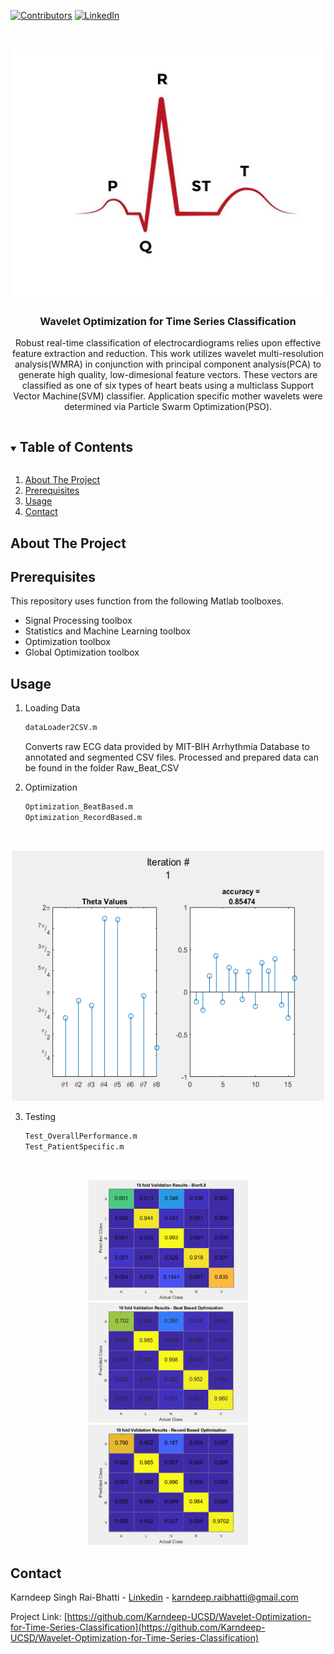 [![Contributors][contributors-shield]][contributors-url]
[![LinkedIn][linkedin-shield]][linkedin-url]



<!-- PROJECT LOGO -->
<br />
<p align="center">
  <a href="https://github.com/Karndeep-UCSD/Wavelet-Optimization-for-Time-Series-Classification">
    <img src="images/ECG_signal_diagram.jpg" alt="Logo" width="500" height="400">
  </a>

  <h3 align="center">Wavelet Optimization for Time Series Classification</h3>

  <p align="center">
    Robust real-time classification of electrocardiograms relies upon effective feature extraction and reduction. 
     This work utilizes wavelet multi-resolution analysis(WMRA) in conjunction with principal component analysis(PCA) 
    to generate high quality, low-dimesional feature vectors. These vectors are classified as one of six types of heart 
    beats using a multiclass Support Vector Machine(SVM) classifier. Application specific mother wavelets were determined
    via Particle Swarm Optimization(PSO).
    <br />
  </p>
</p>



<!-- TABLE OF CONTENTS -->
<details open="open">
  <summary><h2 style="display: inline-block">Table of Contents</h2></summary>
  <ol>
    <li>
      <a href="#about-the-project">About The Project</a>
    </li>
    <li><a href="#prerequisites">Prerequisites</a></li>
    <li><a href="#usage">Usage</a></li>
    <li><a href="#contact">Contact</a></li>
  </ol>
</details>



<!-- ABOUT THE PROJECT -->
## About The Project





<!-- Prerequisites -->
## Prerequisites
This repository uses function from the following Matlab toolboxes.
* Signal Processing toolbox
* Statistics and Machine Learning toolbox
* Optimization toolbox
* Global Optimization toolbox


<!-- USAGE EXAMPLES -->
## Usage

1. Loading Data
   ```sh
   dataLoader2CSV.m
   ```
   Converts raw ECG data provided by MIT-BIH Arrhythmia Database to annotated and segmented CSV files.
   Processed and prepared data can be found in the folder Raw_Beat_CSV
   
2. Optimization
   ```sh
   Optimization_BeatBased.m
   Optimization_RecordBased.m
   ```
<br />
<p align="center">
    <img src="images/500_optim_StepSize1.gif" alt="Logo" width="500" height="400">
  </a>
   
   
   
3. Testing
   ```sh
   Test_OverallPerformance.m
   Test_PatientSpecific.m
   ```
<br />
<p align="center">
    <img src="images/Confusion_Matrix_Bior6.8.png" alt="Logo" width="256" height="193">
    <img src="images/Confusion_Matrix_Beat_Based.png" alt="Logo" width="256" height="193">
    <img src="images/Confusion_Matrix_Record_Based.png" alt="Logo" width="256" height="193">
  </a>

<!-- CONTACT -->
## Contact

Karndeep Singh Rai-Bhatti - [Linkedin]( https://linkedin.com/in/karndeep-raibhatti) - karndeep.raibhatti@gmail.com

Project Link: [https://github.com/Karndeep-UCSD/Wavelet-Optimization-for-Time-Series-Classification](https://github.com/Karndeep-UCSD/Wavelet-Optimization-for-Time-Series-Classification)





<!-- MARKDOWN LINKS & IMAGES -->
[contributors-shield]: https://img.shields.io/github/contributors/github_username/repo.svg?style=for-the-badge
[contributors-url]: https://github.com/github_username/repo/graphs/contributors
[linkedin-shield]: https://img.shields.io/badge/-LinkedIn-black.svg?style=for-the-badge&logo=linkedin&colorB=555
[linkedin-url]: https://linkedin.com/in/karndeep-raibhatti
